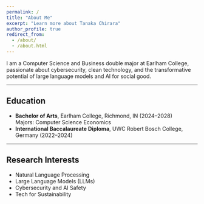 ```yaml
---
permalink: /
title: "About Me"
excerpt: "Learn more about Tanaka Chirara"
author_profile: true
redirect_from: 
  - /about/
  - /about.html
---
```


I am a Computer Science and Business double major at Earlham College, passionate about cybersecurity, clean technology, and the transformative potential of large language models and AI for social good.

---

<h2>Education</h2>
<ul>
  <li><strong>Bachelor of Arts</strong>, Earlham College, Richmond, IN (2024–2028)<br>
  Majors: Computer Science Economics </li>
  <li><strong>International Baccalaureate Diploma</strong>, UWC Robert Bosch College, Germany (2022–2024)</li>
</ul>

---

<h2>Research Interests</h2>
<ul>
  <li>Natural Language Processing</li>
  <li>Large Language Models (LLMs)</li>
  <li>Cybersecurity and AI Safety</li>
  <li>Tech for Sustainability</li>
</ul>
